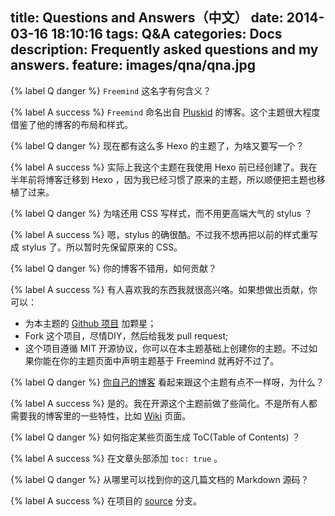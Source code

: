 title: Questions and Answers（中文）
date: 2014-03-16 18:10:16
tags: Q&A
categories: Docs
description: Frequently asked questions and my answers.
feature: images/qna/qna.jpg
---

{% label Q danger %} `Freemind` 这名字有何含义？

{% label A success %} `Freemind` 命名出自 [Pluskid](http://freemind.pluskid.org/) 的博客。这个主题很大程度借鉴了他的博客的布局和样式。

{% label Q danger %} 现在都有这么多 Hexo 的主题了，为啥又要写一个？

{% label A success %} 实际上我这个主题在我使用 Hexo 前已经创建了。我在半年前将博客迁移到 Hexo ，因为我已经习惯了原来的主题，所以顺便把主题也移植了过来。

<!-- more -->

{% label Q danger %} 为啥还用 CSS 写样式，而不用更高端大气的 stylus ？

{% label A success %} 嗯，stylus 的确很酷。不过我不想再把以前的样式重写成 stylus 了。所以暂时先保留原来的 CSS。

{% label Q danger %} 你的博客不错用，如何贡献？

{% label A success %} 有人喜欢我的东西我就很高兴咯。如果想做出贡献，你可以：

* 为本主题的 [Github 项目](https://github.com/wzpan/hexo-theme-freemind) 加颗星；
* Fork 这个项目，尽情DIY，然后给我发 pull request;
* 这个项目遵循 MIT 开源协议，你可以在本主题基础上创建你的主题。不过如果你能在你的主题页面中声明主题基于 Freemind 就再好不过了。

{% label Q danger %} [你自己的博客](http://hahack.com) 看起来跟这个主题有点不一样呀，为什么？

{% label A success %} 是的。我在开源这个主题前做了些简化。不是所有人都需要我的博客里的一些特性，比如 [Wiki](http://hahack.com/wiki) 页面。

{% label Q danger %} 如何指定某些页面生成 ToC(Table of Contents) ？

{% label A success %} 在文章头部添加 `toc: true` 。

{% label Q danger %} 从哪里可以找到你的这几篇文档的 Markdown 源码？

{% label A success %} 在项目的 [source](https://github.com/wzpan/hexo-theme-freemind/tree/source) 分支。
